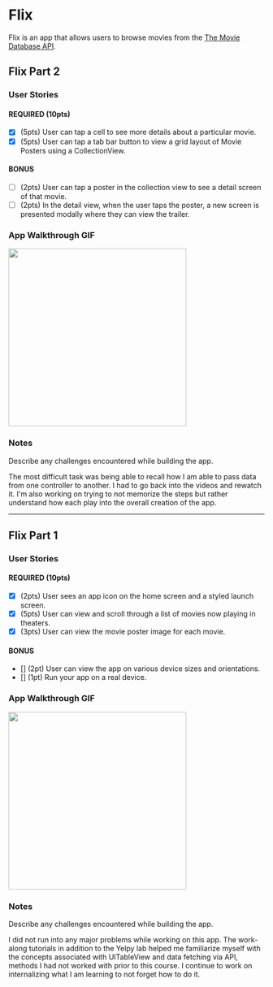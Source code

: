 
# Flix

Flix is an app that allows users to browse movies from the [The Movie Database API](http://docs.themoviedb.apiary.io/#).

## Flix Part 2

### User Stories

#### REQUIRED (10pts)
- [x] (5pts) User can tap a cell to see more details about a particular movie.
- [x] (5pts) User can tap a tab bar button to view a grid layout of Movie Posters using a CollectionView.

#### BONUS
- [ ] (2pts) User can tap a poster in the collection view to see a detail screen of that movie.
- [ ] (2pts) In the detail view, when the user taps the poster, a new screen is presented modally where they can view the trailer.

### App Walkthrough GIF
<img src= "https://i.imgur.com/gXKEbqh.gif" width=350><br>

### Notes
Describe any challenges encountered while building the app.

The most difficult task was being able to recall how I am able to pass data from one controller to another. I had to go back into the videos and rewatch it. I'm also working on trying to not memorize the steps but rather understand how each play into the overall creation of the app. 

---

## Flix Part 1

### User Stories

#### REQUIRED (10pts)
- [x] (2pts) User sees an app icon on the home screen and a styled launch screen.
- [x] (5pts) User can view and scroll through a list of movies now playing in theaters.
- [x] (3pts) User can view the movie poster image for each movie.

#### BONUS
- [] (2pt) User can view the app on various device sizes and orientations.
- [] (1pt) Run your app on a real device.

### App Walkthrough GIF

<img src= "https://i.imgur.com/edf0b39.gif" width=350><br>


### Notes
Describe any challenges encountered while building the app.

I did not run into any major problems while working on this app. The work-along tutorials in addition to the Yelpy lab helped me familiarize myself with the concepts associated with UITableView and data fetching via API, methods I had not worked with prior to this course. I continue to work on internalizing what I am learning to not forget how to do it. 
